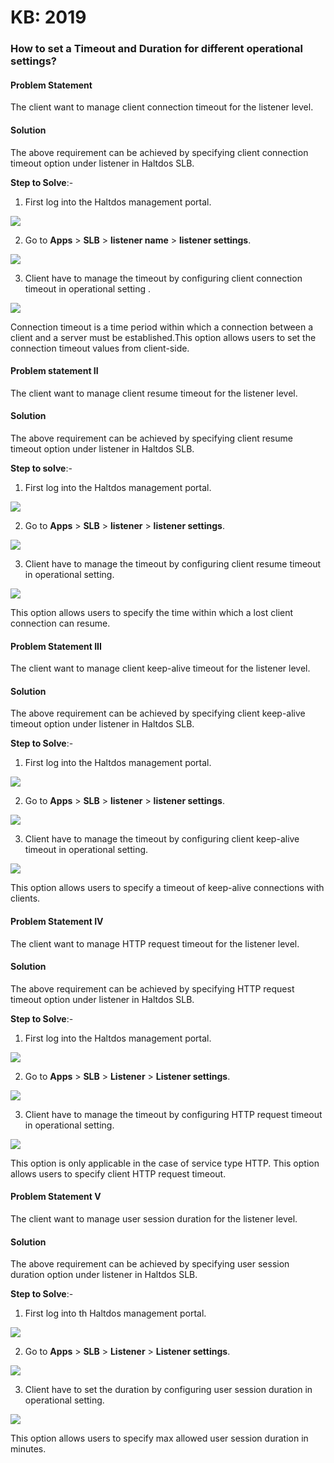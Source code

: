 # KB: 2019

### **How to set a Timeout and Duration for different operational settings?**

#### **Problem Statement**

The client want to manage client connection timeout for the listener level.

#### **Solution**

The above requirement can be achieved by specifying client connection timeout option under listener in Haltdos SLB.

**Step to Solve**:-

1. First log into the Haltdos management portal.

![](/img/adc/kb/v2/overview_kb_2019_1.png)

2. Go to **Apps** > **SLB** > **listener name** > **listener settings**.

![](/img/adc/kb/v2/settings_common_kb_2019.png)

3. Client have to manage the timeout by configuring client connection timeout in operational setting .

![](/img/adc/kb/v2/settings_kb_2019_1.png)

Connection timeout is a time period within which a connection between a client and a server must be established.This option allows users to set the connection timeout values from client-side.

#### **Problem statement II**

The client want to manage client resume timeout for the listener level.

#### **Solution**

The above requirement can be achieved by specifying client resume timeout option under listener in Haltdos SLB.

**Step to solve**:-

1. First log into the Haltdos management portal.

![](/img/adc/kb/v2/overview_kb_2019_1.png)

2. Go to **Apps** > **SLB** > **listener** > **listener settings**.

![](/img/adc/kb/v2/settings_common_kb_2019.png)

3. Client have to manage the timeout by configuring client resume timeout in operational setting.

![](/img/adc/kb/v2/settings_kb_2019_2.png)

This option allows users to specify the time within which a lost client connection can resume.

#### **Problem Statement III**

The client want to manage client keep-alive timeout for the listener level.

#### **Solution**

The above requirement can be achieved by specifying client keep-alive timeout option under listener in Haltdos SLB.

**Step to Solve**:-

1. First log into the Haltdos management portal.

![](/img/adc/kb/v2/overview_kb_2019_1.png)

2. Go to **Apps** > **SLB** > **listener** > **listener settings**.

![](/img/adc/kb/v2/settings_common_kb_2019.png)

3. Client have to manage the timeout by configuring client keep-alive timeout in operational setting.

![](/img/adc/kb/v2/settings_kb_2019_3.png)

This option allows users to specify a timeout of keep-alive connections with clients.

#### **Problem Statement IV**

The client want to manage HTTP request timeout for the listener level.

#### **Solution**

The above requirement can be achieved by specifying HTTP request timeout option under listener in Haltdos SLB.

**Step to Solve**:-

1. First log into the Haltdos management portal.

![](/img/adc/kb/v2/overview_kb_2019_1.png)

2. Go to **Apps** > **SLB** > **Listener** > **Listener settings**.

![](/img/adc/kb/v2/settings_common_kb_2019.png)

3. Client have to manage the timeout by configuring HTTP request timeout in operational setting.

![](/img/adc/kb/v2/settings_kb_2019_4.png)

This option is only applicable in the case of service type HTTP. This option allows users to specify client HTTP request timeout.

#### **Problem Statement V**

The client want to manage user session duration for the listener level.

#### **Solution**

The above requirement can be achieved by specifying user session duration option under listener in Haltdos SLB.

**Step to Solve**:-

1. First log into th Haltdos management portal.

![](/img/adc/kb/v2/overview_kb_2019_1.png)

2. Go to **Apps** > **SLB** > **Listener** > **Listener settings**.

![](/img/adc/kb/v2/settings_common_kb_2019.png)

3. Client have to set the duration by configuring user session duration in operational setting.

![](/img/adc/kb/v2/settings_kb_2019_5.png)

This option allows users to specify max allowed user session duration in minutes.